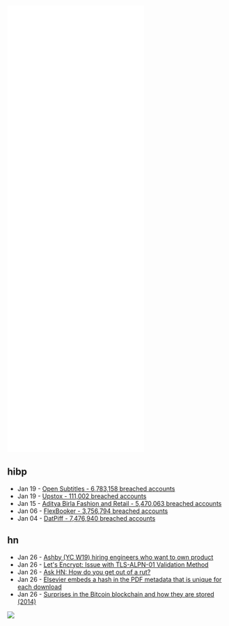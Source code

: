 ![Metrics](https://raw.githubusercontent.com/phixion/phixion/master/metrics.svg)

## hibp

<!--
for https://github.com/phixion/phixion/blob/main/.github/workflows/feeds.yml
-->
<!--START_SECTION:haveibeenpwnd-->
- Jan 19 - [Open Subtitles - 6,783,158 breached accounts](https://haveibeenpwned.com/PwnedWebsites#OpenSubtitles)
- Jan 19 - [Upstox - 111,002 breached accounts](https://haveibeenpwned.com/PwnedWebsites#Upstox)
- Jan 15 - [Aditya Birla Fashion and Retail - 5,470,063 breached accounts](https://haveibeenpwned.com/PwnedWebsites#ABFRL)
- Jan 06 - [FlexBooker - 3,756,794 breached accounts](https://haveibeenpwned.com/PwnedWebsites#FlexBooker)
- Jan 04 - [DatPiff - 7,476,940 breached accounts](https://haveibeenpwned.com/PwnedWebsites#DatPiff)
<!--END_SECTION:haveibeenpwnd-->

## hn

<!--
for https://github.com/phixion/phixion/blob/main/.github/workflows/feeds.yml
-->
<!--START_SECTION:hn-->
- Jan 26 - [Ashby (YC W19) hiring engineers who want to own product](https://jobs.ashbyhq.com/Ashby?utm_source=hn)
- Jan 26 - [Let's Encrypt: Issue with TLS-ALPN-01 Validation Method](https://community.letsencrypt.org/t/2022-01-25-issue-with-tls-alpn-01-validation-method/170450)
- Jan 26 - [Ask HN: How do you get out of a rut?](https://news.ycombinator.com/item?id=30082234)
- Jan 26 - [Elsevier embeds a hash in the PDF metadata that is unique for each download](https://twitter.com/json_dirs/status/1486120144141123584)
- Jan 26 - [Surprises in the Bitcoin blockchain and how they are stored (2014)](https://www.righto.com/2014/02/ascii-bernanke-wikileaks-photographs.html)
<!--END_SECTION:hn-->

<!--
for https://yhype.me
-->
![](https://hit.yhype.me/github/profile?user_id=13013670)
